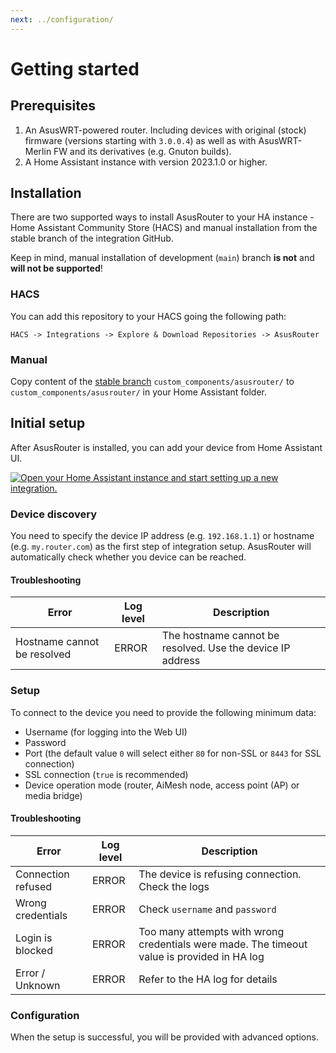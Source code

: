 ```yaml
---
next: ../configuration/
---
```


# Getting started

## Prerequisites

1. An AsusWRT-powered router. Including devices with original (stock) firmware (versions starting with `3.0.0.4`) as well as with AsusWRT-Merlin FW and its derivatives (e.g. Gnuton builds).
2. A Home Assistant instance with version 2023.1.0 or higher.

## Installation

There are two supported ways to install AsusRouter to your HA instance - Home Assistant Community Store (HACS) and manual installation from the stable branch of the integration GitHub.

Keep in mind, manual installation of development (`main`) branch **is not** and **will not be supported**!

### HACS

You can add this repository to your HACS going the following path:

`HACS -> Integrations -> Explore & Download Repositories -> AsusRouter`

### Manual

Copy content of the [stable branch](https://github.com/Vaskivskyi/ha-asusrouter/tree/stable) `custom_components/asusrouter/` to `custom_components/asusrouter/` in your Home Assistant folder.

## Initial setup

After AsusRouter is installed, you can add your device from Home Assistant UI.

[![Open your Home Assistant instance and start setting up a new integration.](https://my.home-assistant.io/badges/config_flow_start.svg)](https://my.home-assistant.io/redirect/config_flow_start/?domain=asusrouter)

### Device discovery

You need to specify the device IP address (e.g. `192.168.1.1`) or hostname (e.g. `my.router.com`) as the first step of integration setup. AsusRouter will automatically check whether you device can be reached.

#### Troubleshooting

|                      Error|Log level|                                               Description|
|---------------------------|---------|----------------------------------------------------------|
|Hostname cannot be resolved|ERROR    |The hostname cannot be resolved. Use the device IP address|

### Setup

To connect to the device you need to provide the following minimum data:
- Username (for logging into the Web UI)
- Password
- Port (the default value `0` will select either `80` for non-SSL or `8443` for SSL connection)
- SSL connection (`true` is recommended)
- Device operation mode (router, AiMesh node, access point (AP) or media bridge)

#### Troubleshooting

|             Error|Log level|                                                                                Description|
|------------------|---------|-------------------------------------------------------------------------------------------|
|Connection refused|ERROR    |The device is refusing connection. Check the logs                                          |
|Wrong credentials |ERROR    |Check `username` and `password`                                                            |
|Login is blocked  |ERROR    |Too many attempts with wrong credentials were made. The timeout value is provided in HA log|
|Error / Unknown   |ERROR    |Refer to the HA log for details                                                            |

### Configuration

When the setup is successful, you will be provided with advanced options.

